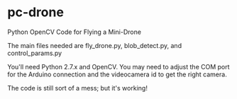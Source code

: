 # pc-drone
Python OpenCV Code for Flying a Mini-Drone

The main files needed are fly_drone.py, blob_detect.py, and control_params.py

You'll need Python 2.7.x and OpenCV.  You may need to adjust the COM port for
the Arduino connection and the videocamera id to get the right camera.

The code is still sort of a mess; but it's working!  
